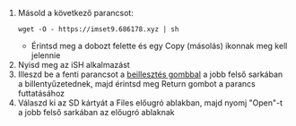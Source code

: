 1. Másold a következő parancsot:
      ```
      wget -O - https://imset9.686178.xyz | sh
      ```
    - Érintsd meg a dobozt felette és egy Copy (másolás) ikonnak meg kell jelennie
2. Nyisd meg az iSH alkalmazást
3. Illeszd be a fenti parancsot a [beillesztés gombbal](/images/screenshots/mset9/ish-paste-button.png) a jobb felső sarkában a billentyűzetednek, majd érintsd meg Return gombot a parancs futtatásához
4. Válaszd ki az SD kártyát a Files előugró ablakban, majd nyomj "Open"-t a jobb felső sarkában az előugró ablaknak
